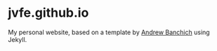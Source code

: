 # jvfe.github.io

My personal website, based on a template by [Andrew Banchich](https://andrewbanchich.github.io/dimension-jekyll-theme/#) using Jekyll.